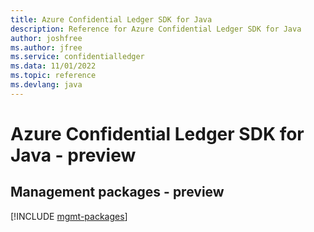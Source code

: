 ```yaml
---
title: Azure Confidential Ledger SDK for Java
description: Reference for Azure Confidential Ledger SDK for Java
author: joshfree
ms.author: jfree
ms.service: confidentialledger
ms.data: 11/01/2022
ms.topic: reference
ms.devlang: java
---
```

# Azure Confidential Ledger SDK for Java - preview

## Management packages - preview
[!INCLUDE [mgmt-packages](confidential-ledger-mgmt-index.md)]